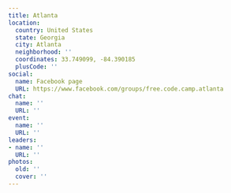 ```yaml
---
title: Atlanta
location:
  country: United States
  state: Georgia
  city: Atlanta
  neighborhood: ''
  coordinates: 33.749099, -84.390185
  plusCode: ''
social:
  name: Facebook page
  URL: https://www.facebook.com/groups/free.code.camp.atlanta
chat:
  name: ''
  URL: ''
event:
  name: ''
  URL: ''
leaders:
- name: ''
  URL: ''
photos:
  old: ''
  cover: ''
---
```

